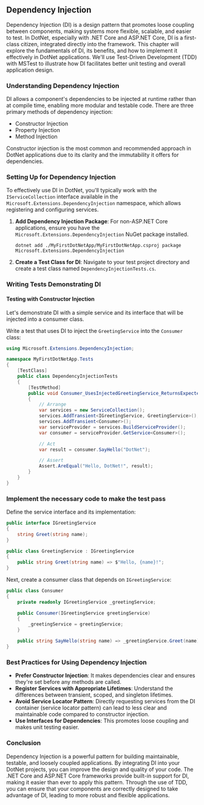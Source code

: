 ## Dependency Injection

Dependency Injection (DI) is a design pattern that promotes loose coupling between components, making systems more flexible, scalable, and easier to test. In DotNet, especially with .NET Core and ASP.NET Core, DI is a first-class citizen, integrated directly into the framework. This chapter will explore the fundamentals of DI, its benefits, and how to implement it effectively in DotNet applications. We'll use Test-Driven Development (TDD) with MSTest to illustrate how DI facilitates better unit testing and overall application design.

### Understanding Dependency Injection

DI allows a component's dependencies to be injected at runtime rather than at compile time, enabling more modular and testable code. There are three primary methods of dependency injection:

- Constructor Injection
- Property Injection
- Method Injection

Constructor injection is the most common and recommended approach in DotNet applications due to its clarity and the immutability it offers for dependencies.

### Setting Up for Dependency Injection

To effectively use DI in DotNet, you'll typically work with the `IServiceCollection` interface available in the `Microsoft.Extensions.DependencyInjection` namespace, which allows registering and configuring services.

1. **Add Dependency Injection Package**: For non-ASP.NET Core applications, ensure you have the `Microsoft.Extensions.DependencyInjection` NuGet package installed.

   ```
   dotnet add ./MyFirstDotNetApp/MyFirstDotNetApp.csproj package Microsoft.Extensions.DependencyInjection
   ```

2. **Create a Test Class for DI**: Navigate to your test project directory and create a test class named `DependencyInjectionTests.cs`.

### Writing Tests Demonstrating DI

#### Testing with Constructor Injection

Let's demonstrate DI with a simple service and its interface that will be injected into a consumer class.

Write a test that uses DI to inject the `GreetingService` into the `Consumer` class:

```csharp
using Microsoft.Extensions.DependencyInjection;

namespace MyFirstDotNetApp.Tests
{
    [TestClass]
    public class DependencyInjectionTests
    {
        [TestMethod]
        public void Consumer_UsesInjectedGreetingService_ReturnsExpectedGreeting()
        {
            // Arrange
            var services = new ServiceCollection();
            services.AddTransient<IGreetingService, GreetingService>();
            services.AddTransient<Consumer>();
            var serviceProvider = services.BuildServiceProvider();
            var consumer = serviceProvider.GetService<Consumer>();

            // Act
            var result = consumer.SayHello("DotNet");

            // Assert
            Assert.AreEqual("Hello, DotNet!", result);
        }
    }
}
```

### Implement the necessary code to make the test pass

Define the service interface and its implementation:

```csharp
public interface IGreetingService
{
    string Greet(string name);
}

public class GreetingService : IGreetingService
{
    public string Greet(string name) => $"Hello, {name}!";
}
```

Next, create a consumer class that depends on `IGreetingService`:

```csharp
public class Consumer
{
    private readonly IGreetingService _greetingService;

    public Consumer(IGreetingService greetingService)
    {
        _greetingService = greetingService;
    }

    public string SayHello(string name) => _greetingService.Greet(name);
}
```

### Best Practices for Using Dependency Injection

- **Prefer Constructor Injection**: It makes dependencies clear and ensures they're set before any methods are called.
- **Register Services with Appropriate Lifetimes**: Understand the differences between transient, scoped, and singleton lifetimes.
- **Avoid Service Locator Pattern**: Directly requesting services from the DI container (service locator pattern) can lead to less clear and maintainable code compared to constructor injection.
- **Use Interfaces for Dependencies**: This promotes loose coupling and makes unit testing easier.

### Conclusion

Dependency Injection is a powerful pattern for building maintainable, testable, and loosely coupled applications. By integrating DI into your DotNet projects, you can improve the design and quality of your code. The .NET Core and ASP.NET Core frameworks provide built-in support for DI, making it easier than ever to apply this pattern. Through the use of TDD, you can ensure that your components are correctly designed to take advantage of DI, leading to more robust and flexible applications.
